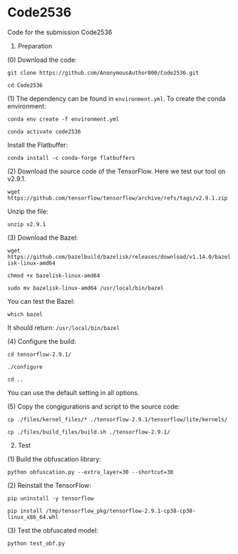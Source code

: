 # Code2536

Code for the submission Code2536

1. Preparation

(0) Download the code:

`git clone https://github.com/AnonymousAuthor000/Code2536.git`

`cd Code2536`

(1) The dependency can be found in `environment.yml`. To create the conda environment:

`conda env create -f environment.yml`

`conda activate code2536`

Install the Flatbuffer:

`conda install -c conda-forge flatbuffers`

(2) Download the source code of the TensorFlow. Here we test our tool on v2.9.1.

`wget https://github.com/tensorflow/tensorflow/archive/refs/tags/v2.9.1.zip`

Unzip the file:

`unzip v2.9.1`

(3) Download the Bazel:

`wget https://github.com/bazelbuild/bazelisk/releases/download/v1.14.0/bazelisk-linux-amd64`

`chmod +x bazelisk-linux-amd64`

`sudo mv bazelisk-linux-amd64 /usr/local/bin/bazel`

You can test the Bazel:

`which bazel`

It should return:
`/usr/local/bin/bazel`

(4) Configure the build:

`cd tensorflow-2.9.1/`

`./configure`

`cd ..`

You can use the default setting in all options.

(5) Copy the congigurations and script to the source code:  

`cp ./files/kernel_files/* ./tensorflow-2.9.1/tensorflow/lite/kernels/`

`cp ./files/build_files/build.sh ./tensorflow-2.9.1/`

2. Test

(1) Build the obfuscation library:

`python obfuscation.py --extra_layer=30 --shortcut=30`

(2) Reinstall the TensorFlow:

`pip uninstall -y tensorflow`

`pip install /tmp/tensorflow_pkg/tensorflow-2.9.1-cp38-cp38-linux_x86_64.whl`

(3) Test the obfuscated model:

`python test_obf.py`
